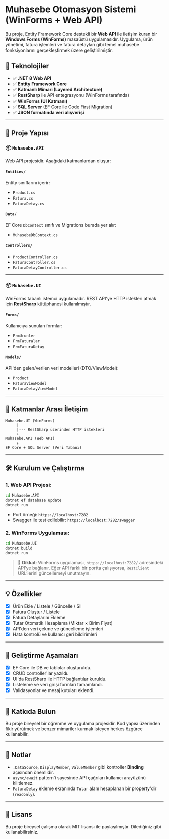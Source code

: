 # Muhasebe Otomasyon Sistemi (WinForms + Web API)

Bu proje, Entity Framework Core destekli bir **Web API** ile iletişim kuran bir **Windows Forms (WinForms)** masaüstü uygulamasıdır. Uygulama, ürün yönetimi, fatura işlemleri ve fatura detayları gibi temel muhasebe fonksiyonlarını gerçekleştirmek üzere geliştirilmiştir.

## 🔧 Teknolojiler

- ✅ **.NET 8 Web API**
- ✅ **Entity Framework Core**
- ✅ **Katmanlı Mimari (Layered Architecture)**
- ✅ **RestSharp** ile API entegrasyonu (WinForms tarafında)
- ✅ **WinForms (UI Katmanı)**
- ✅ **SQL Server** (EF Core ile Code First Migration)
- ✅ **JSON formatında veri alışverişi**

---

## 📁 Proje Yapısı

### 📦 `Muhasebe.API`
Web API projesidir. Aşağıdaki katmanlardan oluşur:

#### `Entities/`
Entity sınıflarını içerir:
- `Product.cs`
- `Fatura.cs`
- `FaturaDetay.cs`

#### `Data/`
EF Core `DbContext` sınıfı ve Migrations burada yer alır:
- `MuhasebeDbContext.cs`

#### `Controllers/`
- `ProductController.cs`
- `FaturaController.cs`
- `FaturaDetayController.cs`

---

### 📦 `Muhasebe.UI`
WinForms tabanlı istemci uygulamadır. REST API'ye HTTP istekleri atmak için **RestSharp** kütüphanesi kullanılmıştır.

#### `Forms/`
Kullanıcıya sunulan formlar:
- `FrmUrunler`
- `FrmFaturalar`
- `FrmFaturaDetay`

#### `Models/`
API'den gelen/verilen veri modelleri (DTO/ViewModel):
- `Product`
- `FaturaViewModel`
- `FaturaDetayViewModel`

---

## 🧩 Katmanlar Arası İletişim

```
Muhasebe.UI (WinForms)
     |
     |--- RestSharp üzerinden HTTP istekleri
     ↓
Muhasebe.API (Web API)
     ↓
EF Core + SQL Server (Veri Tabanı)
```

---

## 🛠️ Kurulum ve Çalıştırma

### 1. Web API Projesi:

```bash
cd Muhasebe.API
dotnet ef database update
dotnet run
```

- Port örneği: `https://localhost:7282`
- Swagger ile test edilebilir: `https://localhost:7282/swagger`

### 2. WinForms Uygulaması:

```bash
cd Muhasebe.UI
dotnet build
dotnet run
```

> 📌 **Dikkat**: WinForms uygulaması, `https://localhost:7282/` adresindeki API’ye bağlanır. Eğer API farklı bir portta çalışıyorsa, `RestClient` URL’lerini güncellemeyi unutmayın.

---

## 💡 Özellikler

- [x] Ürün Ekle / Listele / Güncelle / Sil
- [x] Fatura Oluştur / Listele
- [x] Fatura Detaylarını Ekleme
- [x] Tutar Otomatik Hesaplama (Miktar × Birim Fiyat)
- [x] API'den veri çekme ve güncelleme işlemleri
- [x] Hata kontrolü ve kullanıcı geri bildirimleri

---

## 🚀 Geliştirme Aşamaları

- [x] EF Core ile DB ve tablolar oluşturuldu.
- [x] CRUD controller'lar yazıldı.
- [x] UI'da RestSharp ile HTTP bağlantılar kuruldu.
- [x] Listeleme ve veri girişi formları tamamlandı.
- [x] Validasyonlar ve mesaj kutuları eklendi.

---

## 🤝 Katkıda Bulun

Bu proje bireysel bir öğrenme ve uygulama projesidir. Kod yapısı üzerinden fikir yürütmek ve benzer mimariler kurmak isteyen herkes özgürce kullanabilir.

---

## 🧠 Notlar

- `.DataSource`, `DisplayMember`, `ValueMember` gibi kontroller **Binding** açısından önemlidir.
- `async/await` pattern'i sayesinde API çağrıları kullanıcı arayüzünü kilitlemez.
- `FaturaDetay` ekleme ekranında `Tutar` alanı hesaplanan bir property'dir (`readonly`).

---

## 🧾 Lisans

Bu proje bireysel çalışma olarak MIT lisansı ile paylaşılmıştır. Dilediğiniz gibi kullanabilirsiniz.
